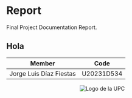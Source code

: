 # Report
Final Project Documentation Report.
## Hola

| **Member**                           | **Code**     |
|--------------------------------------|--------------|
|Jorge Luis Díaz Fiestas      |  U20231D534  |


<p align="center">
  <img src="Imagenes/upc_logo.png" alt="Logo de la UPC" />
</p>
